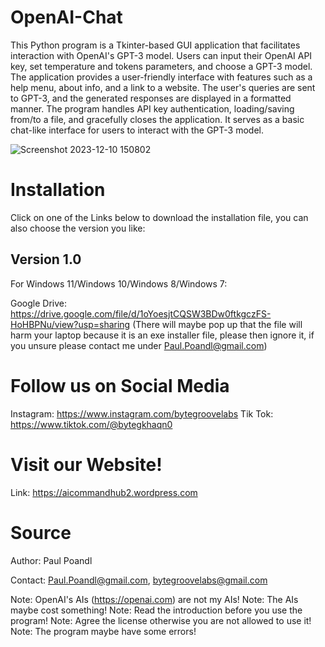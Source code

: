 # OpenAI-Chat

This Python program is a Tkinter-based GUI application that facilitates interaction with OpenAI's GPT-3 model. Users can input their OpenAI API key, set temperature and tokens parameters, and choose a GPT-3 model. The application provides a user-friendly interface with features such as a help menu, about info, and a link to a website. The user's queries are sent to GPT-3, and the generated responses are displayed in a formatted manner. The program handles API key authentication, loading/saving from/to a file, and gracefully closes the application. It serves as a basic chat-like interface for users to interact with the GPT-3 model.

![Screenshot 2023-12-10 150802](https://github.com/PaulPoandl/OpenAI-Chat/assets/75140549/a2e481d6-66ee-4bf7-90c0-c70b422e6476)


# Installation

Click on one of the Links below to download the installation file, you can also choose the version you like:

## Version 1.0
For Windows 11/Windows 10/Windows 8/Windows 7:

Google Drive: https://drive.google.com/file/d/1oYoesjtCQSW3BDw0ftkgczFS-HoHBPNu/view?usp=sharing (There will maybe pop up that the file will harm your laptop because it is an exe installer file, please then ignore it, if you unsure please contact me under Paul.Poandl@gmail.com)

# Follow us on Social Media

Instagram: https://www.instagram.com/bytegroovelabs
Tik Tok: https://www.tiktok.com/@bytegkhaqn0

# Visit our Website!

Link: https://aicommandhub2.wordpress.com


# Source
Author: Paul Poandl

Contact: Paul.Poandl@gmail.com, bytegroovelabs@gmail.com

Note: OpenAI's AIs (https://openai.com) are not my AIs!
Note: The AIs maybe cost something!
Note: Read the introduction before you use the program!
Note: Agree the license otherwise you are not allowed to use it!
Note: The program maybe have some errors!
